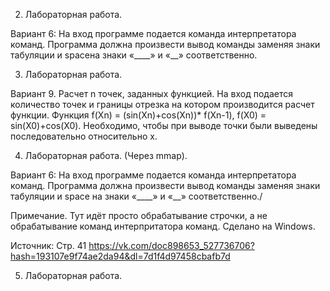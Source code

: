  
 2. Лабораторная работа. 

Вариант 6: На вход программе подается команда интерпретатора команд. Программа должна произвести вывод команды заменяя знаки табуляции и spaceна знаки «____» и «__» соответственно.

 3. Лабораторная работа. 

Вариант 9. Расчет n точек, заданных функцией. На вход подается количество точек и границы отрезка на котором производится расчет функции. Функция f(Xn) = (sin(Xn)+cos(Xn))* f(Xn-1), f(X0) = sin(X0)+cos(X0). Необходимо, чтобы при выводе точки были выведены последовательно относительно x. 


 4. Лабораторная работа. (Через mmap).

Вариант 6: На вход программе подается команда интерпретатора команд. Программа должна произвести вывод команды заменяя знаки табуляции и space на знаки «____» и «__» соответственно./

Примечание.
Тут идёт просто обрабатывание строчки, а не обрабатывание команд интерпритатора команд. Сделано на Windows. 

Источник: Стр. 41 https://vk.com/doc898653_527736706?hash=193107e9f74ae2da94&dl=7d1f4d97458cbafb7d

5. Лабораторная работа.

